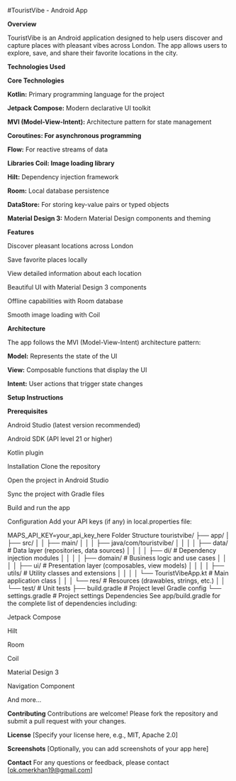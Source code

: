 #TouristVibe - Android App

**Overview**

TouristVibe is an Android application designed to help users discover and capture places with pleasant vibes across London. The app allows users to explore, save, and share their favorite locations in the city.

**Technologies Used**

**Core Technologies**

**Kotlin:** Primary programming language for the project

**Jetpack Compose:** Modern declarative UI toolkit

**MVI (Model-View-Intent):** Architecture pattern for state management

**Coroutines: For asynchronous programming**

**Flow:** For reactive streams of data

**Libraries
Coil: Image loading library**

**Hilt:** Dependency injection framework

**Room:** Local database persistence

**DataStore:** For storing key-value pairs or typed objects

**Material Design 3:** Modern Material Design components and theming

**Features**

Discover pleasant locations across London

Save favorite places locally

View detailed information about each location

Beautiful UI with Material Design 3 components

Offline capabilities with Room database

Smooth image loading with Coil

**Architecture**

The app follows the MVI (Model-View-Intent) architecture pattern:

**Model:** Represents the state of the UI

**View:** Composable functions that display the UI

**Intent:** User actions that trigger state changes

**Setup Instructions**

**Prerequisites**

Android Studio (latest version recommended)

Android SDK (API level 21 or higher)

Kotlin plugin

Installation
Clone the repository

Open the project in Android Studio

Sync the project with Gradle files

Build and run the app

Configuration
Add your API keys (if any) in local.properties file:

MAPS_API_KEY=your_api_key_here
Folder Structure
touristvibe/
├── app/
│   ├── src/
│   │   ├── main/
│   │   │   ├── java/com/touristvibe/
│   │   │   │   ├── data/            # Data layer (repositories, data sources)
│   │   │   │   ├── di/              # Dependency injection modules
│   │   │   │   ├── domain/          # Business logic and use cases
│   │   │   │   ├── ui/              # Presentation layer (composables, view models)
│   │   │   │   ├── utils/           # Utility classes and extensions
│   │   │   │   └── TouristVibeApp.kt # Main application class
│   │   │   └── res/                 # Resources (drawables, strings, etc.)
│   │   └── test/                    # Unit tests
├── build.gradle                     # Project level Gradle config
└── settings.gradle                  # Project settings
Dependencies
See app/build.gradle for the complete list of dependencies including:

Jetpack Compose

Hilt

Room

Coil

Material Design 3

Navigation Component

And more...

**Contributing**
Contributions are welcome! Please fork the repository and submit a pull request with your changes.

**License**
[Specify your license here, e.g., MIT, Apache 2.0]

**Screenshots**
[Optionally, you can add screenshots of your app here]


**Contact**
For any questions or feedback, please contact [ok.omerkhan19@gmail.com]
